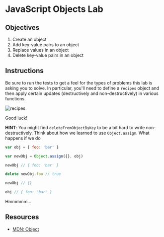 # JavaScript Objects Lab

## Objectives

1. Create an object
2. Add key-value pairs to an object
3. Replace values in an object
4. Delete key-value pairs in an object

## Instructions

Be sure to run the tests to get a feel for the types of problems this lab is
asking you to solve. In particular, you'll need to define a `recipes` object and
then apply certain updates (destructively and non-destructively) in various
functions.

![recipes](https://67.media.tumblr.com/6587a382f1b0e5a7d495d8bd4fc55fcd/tumblr_njax7zRQFH1sakzt7o1_500.gif)

Good luck!

**HINT**: You might find `deleteFromObjectByKey` to be a bit hard to write non-destructively. Think about how we learned to use `Object.assign`. What happens if we do

``` javascript
var obj = { foo: 'bar' }

var newObj = Object.assign({}, obj)

newObj // { foo: 'bar' }

delete newObj.foo // true

newObj // {}

obj // { foo: 'bar' }
```

Hmmmmm...

## Resources

- [MDN: Object](https://developer.mozilla.org/en-US/docs/Web/JavaScript/Reference/Global_Objects/Object)
